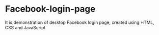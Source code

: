 # Facebook-login-page
It is demonstration of desktop Facebook login page, created using HTML, CSS and JavaScript
